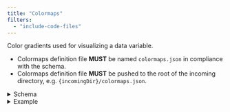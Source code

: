```yaml
---
title: "Colormaps"
filters:
  - "include-code-files"
---
```


Color gradients used for visualizing a data variable.

* Colormaps definition file **MUST** be named `colormaps.json` in compliance with the schema.
* Colormaps definition file **MUST** be pushed to the root of the incoming directory,
  e.g. `{incomingDir}/colormaps.json`.

<details>
<summary>Schema</summary>
```{.json include="schema/colormapsIndex.json"}
```
</details>

<details>
<summary>Example</summary>
```{.json filename="colormaps.json (example)" include="example_data/colormaps.json"}
```
</details>
